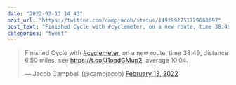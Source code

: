 ```yaml
---
date: "2022-02-13 14:43"
post_url: "https://twitter.com/campjacob/status/1492992751729668097"
post_text: "Finished Cycle with #cyclemeter, on a new route, time 38:49, distance 6.50 miles, see https://t.co/J1oadGMup2, average 10.04."
categories: "tweet"
---
```


<blockquote class="twitter-tweet"><p lang="en" dir="ltr">Finished Cycle with <a href="https://twitter.com/hashtag/cyclemeter?src=hash&amp;ref_src=twsrc%5Etfw">#cyclemeter</a>, on a new route, time 38:49, distance 6.50 miles, see <a href="https://t.co/J1oadGMup2">https://t.co/J1oadGMup2</a>, average 10.04.</p>&mdash; Jacob Campbell (@campjacob) <a href="https://twitter.com/campjacob/status/1492992751729668097?ref_src=twsrc%5Etfw">February 13, 2022</a></blockquote> <script async src="https://platform.twitter.com/widgets.js" charset="utf-8"></script> 
